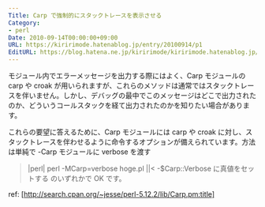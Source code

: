 ```yaml
---
Title: Carp で強制的にスタックトレースを表示させる
Category:
- perl
Date: 2010-09-14T00:00:00+09:00
URL: https://kiririmode.hatenablog.jp/entry/20100914/p1
EditURL: https://blog.hatena.ne.jp/kiririmode/kiririmode.hatenablog.jp/atom/entry/8454420450078211589
---
```



モジュール内でエラーメッセージを出力する際にはよく、Carp モジュールの carp や croak が用いられますが、これらのメソッドは通常ではスタックトレースを伴いません。しかし、デバッグの最中でこのメッセージはどこで出力されたのか、どういうコールスタックを経て出力されたのかを知りたい場合があります。

これらの要望に答えるために、Carp モジュールには carp や croak に対し、スタックトレースを伴わせるように命令するオプションが備えられています。方法は単純で
-Carp モジュールに verbose を渡す
>|perl|
perl -MCarp=verbose hoge.pl
||<
-$Carp::Verbose に真値をセットする
のいずれかで OK です。

ref: [http://search.cpan.org/~jesse/perl-5.12.2/lib/Carp.pm:title]
